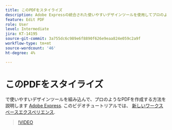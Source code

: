 ```yaml
---
title: このPDFをスタイライズ
description: Adobe Expressの統合された使いやすいデザインツールを使用してプロのようなPDFを作成する方法を説明します
feature: Edit PDF
role: User
level: Intermediate
jira: KT-14195
source-git-commit: 3a755dc6c989e6f8890f626e9eaa824e059c2a9f
workflow-type: tm+mt
source-wordcount: '46'
ht-degree: 4%

---
```


# このPDFをスタイライズ

で使いやすいデザインツールを組み込んで、プロのようなPDFを作成する方法を説明します [Adobe Express](https://express.adobe.com). このビデオチュートリアルでは、 [新しいワークスペースエクスペリエンス](new-workspace.md).

>[!VIDEO](https://video.tv.adobe.com/v/3425137?quality=12&learn=on&hidetitle=true)